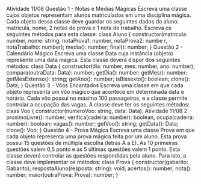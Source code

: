 Atividade 11/08
Questão 1 - Notas e Médias Mágicas
Escreva uma classe cujos objetos representam alunos matriculados em uma
disciplina mágica. Cada objeto dessa classe deve guardar os seguintes dados do
aluno: matrícula, nome, 2 notas de prova e 1 nota de trabalho. Escreva os seguintes
métodos para esta classe:
class Aluno {
constructor(matricula: number, nome: string, notaProva1: number, notaProva2: numbe
r, notaTrabalho: number);
media(): number;
final(): number;
}
Questão 2 - Calendário Mágico
Escreva uma classe Data cuja instância (objeto) represente uma data mágica. Esta
classe deverá dispor dos seguintes métodos:
class Data {
constructor(dia: number, mes: number, ano: number);
compara(outraData: Data): number;
getDia(): number;
getMes(): number;
getMesExtenso(): string;
getAno(): number;
isBissexto(): boolean;
clone(): Data;
}
Questão 3 - Vôos Encantados
Escreva uma classe em que cada objeto representa um vôo mágico que acontece
em determinada data e horário. Cada vôo possui no máximo 100 passageiros, e a
classe permite controlar a ocupação das vagas. A classe deve ter os seguintes
métodos:
class Voo {
constructor(numeroVoo: string, data: Data);
Atividade 11/08 2
proximoLivre(): number;
verifica(cadeira: number): boolean;
ocupa(cadeira: number): boolean;
vagas(): number;
getVoo(): string;
getData(): Data;
clone(): Voo;
}
Questão 4 - Prova Mágica
Escreva uma classe Prova em que cada objeto representa uma prova mágica feita
por um aluno. Esta prova possui 15 questões de múltipla escolha (letras A a E). As
10 primeiras questões valem 0,5 ponto e as 5 últimas questões valem 1 ponto. Esta
classe deverá controlar as questões respondidas pelo aluno. Para isto, a classe
deve implementar os métodos:
class Prova {
constructor(gabarito: Gabarito);
respostaAluno(resposta: string): void;
acertos(): number;
nota(): number;
maior(outraProva: Prova): number;
}
